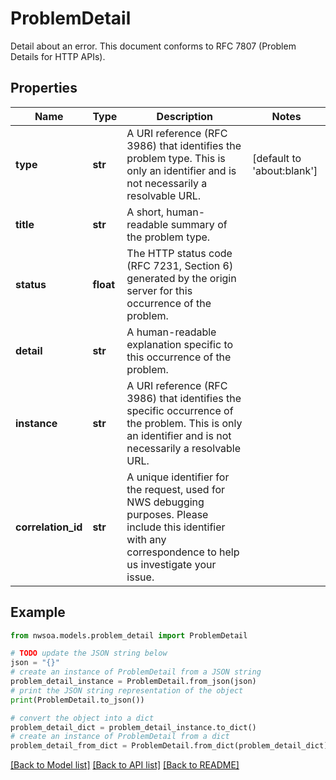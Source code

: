 # ProblemDetail

Detail about an error. This document conforms to RFC 7807 (Problem Details for HTTP APIs).

## Properties

Name | Type | Description | Notes
------------ | ------------- | ------------- | -------------
**type** | **str** | A URI reference (RFC 3986) that identifies the problem type. This is only an identifier and is not necessarily a resolvable URL.  | [default to 'about:blank']
**title** | **str** | A short, human-readable summary of the problem type. | 
**status** | **float** | The HTTP status code (RFC 7231, Section 6) generated by the origin server for this occurrence of the problem.  | 
**detail** | **str** | A human-readable explanation specific to this occurrence of the problem. | 
**instance** | **str** | A URI reference (RFC 3986) that identifies the specific occurrence of the problem. This is only an identifier and is not necessarily a resolvable URL.  | 
**correlation_id** | **str** | A unique identifier for the request, used for NWS debugging purposes. Please include this identifier with any correspondence to help us investigate your issue.  | 

## Example

```python
from nwsoa.models.problem_detail import ProblemDetail

# TODO update the JSON string below
json = "{}"
# create an instance of ProblemDetail from a JSON string
problem_detail_instance = ProblemDetail.from_json(json)
# print the JSON string representation of the object
print(ProblemDetail.to_json())

# convert the object into a dict
problem_detail_dict = problem_detail_instance.to_dict()
# create an instance of ProblemDetail from a dict
problem_detail_from_dict = ProblemDetail.from_dict(problem_detail_dict)
```
[[Back to Model list]](../README.md#documentation-for-models) [[Back to API list]](../README.md#documentation-for-api-endpoints) [[Back to README]](../README.md)


